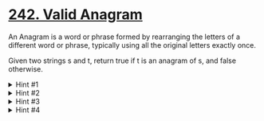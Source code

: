 # [242. Valid Anagram](https://leetcode.com/problems/valid-anagram/description/)

An Anagram is a word or phrase formed by rearranging the letters of a different word or phrase, typically using all the original letters exactly once.
  
Given two strings s and t, return true if t is an anagram of s, and false otherwise.

<details>
  <summary>Hint #1</summary>
  
  Brute Force Solution - Consider each character in one string, and search the other string for that character. You will also need to remove checked characters from the searched string.
  
</details>

<details>
  <summary>Hint #2</summary>
  
  Optimize - If the strings are of different length, you can return false without further work.
  
</details>

<details>
  <summary>Hint #3</summary>
  
  Optimize - Would sorting both strings make solving the problem quicker?
  
</details>

<details>
  <summary>Hint #4</summary>
  
  Optimize - All we really need to consider is if both strings have the exact same frequency for every letter in the alphabet.
  
</details>

